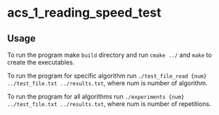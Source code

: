 # acs_1_reading_speed_test

## Usage

To run the program make `build` directory and run `cmake ../` and `make` to create the executables. 

To run the program for specific algorithm run `./test_file_read {num} ../test_file.txt ../results.txt`, where num is number of algorithm.

To run the program for all algorithms run `./experiments {num} ../test_file.txt ../results.txt`, where num is number of repetitions.
